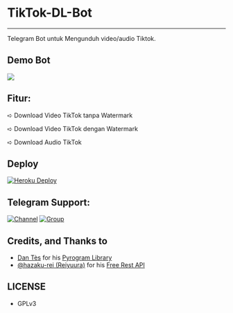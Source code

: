 # TikTok-DL-Bot
---

Telegram Bot untuk Mengunduh video/audio Tiktok.

## Demo Bot

<a href="http://t.me/AnsakuTikTokDLBot"><img src="https://img.shields.io/badge/Telegram_Bot-2cb6e0?style=for-the-badge&logo=telegram&logoColor=white"></a>

## Fitur:

➪ Download Video TikTok tanpa Watermark

➪ Download Video TikTok dengan Watermark

➪ Download Audio TikTok

## Deploy

[![Heroku Deploy](https://img.shields.io/badge/heroku-%23430098.svg?style=for-the-badge&logo=heroku&logoColor=white)](https://heroku.com/deploy?template=https://github.com/Ansaku/TikTok-DL-Bot)

## Telegram Support:

[![Channel](https://img.shields.io/badge/TG-Channel-30302f?style=flat&logo=telegram)](https://t.me/ansakubotchannel)
[![Group](https://img.shields.io/badge/TG-Group-30302f?style=flat&logo=telegram)](https://t.me/ansakubotgrup)

## Credits, and Thanks to

* [Dan Tès](https://t.me/haskell) for his [Pyrogram Library](https://github.com/pyrogram/pyrogram)
* [@hazaku-rei (Reiyuura)](https://github.com/hazaku-rei) for his [Free Rest API](https://api.reiyuura.me)

## LICENSE
- GPLv3
